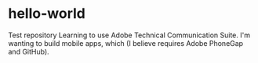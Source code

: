 # hello-world
Test repository
Learning to use Adobe Technical Communication Suite. I'm wanting to build mobile apps, which (I believe requires Adobe PhoneGap and GitHub).
